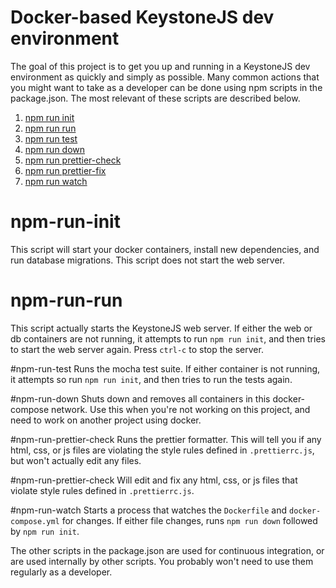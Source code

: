 # Docker-based KeystoneJS dev environment

The goal of this project is to get you up and running in a KeystoneJS dev environment as quickly and simply as possible. 
Many common actions that you might want to take as a developer can be done using npm scripts in the package.json. 
The most relevant of these scripts are described below. 

1. [npm run init](#npm-run-init)
1. [npm run run](#npm-run-run)
1. [npm run test](#npm-run-test)
1. [npm run down](#npm-run-down)
1. [npm run prettier-check](#npm-run-prettier-check)
1. [npm run prettier-fix](#npm-run-prettier-fix)
1. [npm run watch](#npm-run-watch)





# npm-run-init
This script will start your docker containers, install new dependencies, and run database migrations.
This script does not start the web server. 

# npm-run-run
This script actually starts the KeystoneJS web server. If either the web or db containers are not running, it attempts to run `npm run init`,
and then tries to start the web server again. Press `ctrl-c` to stop the server. 

#npm-run-test
Runs the mocha test suite. If either container is not running, it attempts so run `npm run init`, and then tries to run the tests again. 

#npm-run-down
Shuts down and removes all containers in this docker-compose network. 
Use this when you're not working on this project, and need to work on another project using docker. 

#npm-run-prettier-check
Runs the prettier formatter. This will tell you if any html, css, or js files are violating the style rules defined in `.prettierrc.js`, but won't actually edit any files.

#npm-run-prettier-check
Will edit and fix any html, css, or js files that violate style rules defined in `.prettierrc.js`. 

#npm-run-watch
Starts a process that watches the `Dockerfile` and `docker-compose.yml` for changes. If either file changes, runs `npm run down` followed by `npm run init`. 

The other scripts in the package.json are used for continuous integration, or are used internally by other scripts. You probably won't need to use them regularly as a developer. 
